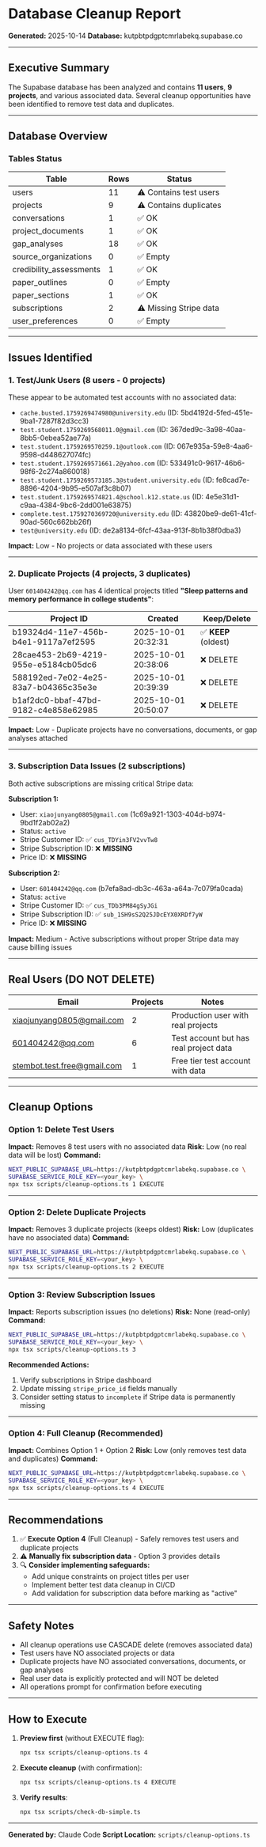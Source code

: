# Database Cleanup Report
**Generated:** 2025-10-14
**Database:** kutpbtpdgptcmrlabekq.supabase.co

---

## Executive Summary

The Supabase database has been analyzed and contains **11 users**, **9 projects**, and various associated data. Several cleanup opportunities have been identified to remove test data and duplicates.

---

## Database Overview

### Tables Status
| Table | Rows | Status |
|-------|------|--------|
| users | 11 | ⚠️ Contains test users |
| projects | 9 | ⚠️ Contains duplicates |
| conversations | 1 | ✅ OK |
| project_documents | 1 | ✅ OK |
| gap_analyses | 18 | ✅ OK |
| source_organizations | 0 | ✅ Empty |
| credibility_assessments | 1 | ✅ OK |
| paper_outlines | 0 | ✅ Empty |
| paper_sections | 1 | ✅ OK |
| subscriptions | 2 | ⚠️ Missing Stripe data |
| user_preferences | 0 | ✅ Empty |

---

## Issues Identified

### 1. Test/Junk Users (8 users - 0 projects)

These appear to be automated test accounts with no associated data:

- `cache.busted.1759269474980@university.edu` (ID: 5bd4192d-5fed-451e-9ba1-7287f82d3cc3)
- `test.student.1759269568011.0@gmail.com` (ID: 367ded9c-3a98-40aa-8bb5-0ebea52ae77a)
- `test.student.1759269570259.1@outlook.com` (ID: 067e935a-59e8-4aa6-9598-d448627074fc)
- `test.student.1759269571661.2@yahoo.com` (ID: 533491c0-9617-46b6-98f6-2c274a860018)
- `test.student.1759269573185.3@student.university.edu` (ID: fe8cad7e-8896-4204-9b95-e507af3c8b07)
- `test.student.1759269574821.4@school.k12.state.us` (ID: 4e5e31d1-c9aa-4384-9bc6-2dd001e63875)
- `complete.test.1759270369720@university.edu` (ID: 43820be9-de61-41cf-90ad-560c662bb26f)
- `test@university.edu` (ID: de2a8134-6fcf-43aa-913f-8b1b38f0dba3)

**Impact:** Low - No projects or data associated with these users

---

### 2. Duplicate Projects (4 projects, 3 duplicates)

User `601404242@qq.com` has 4 identical projects titled **"Sleep patterns and memory performance in college students"**:

| Project ID | Created | Keep/Delete |
|------------|---------|-------------|
| b19324d4-11e7-456b-b4e1-9117a7ef2595 | 2025-10-01 20:32:31 | ✅ **KEEP** (oldest) |
| 28cae453-2b69-4219-955e-e5184cb05dc6 | 2025-10-01 20:38:06 | ❌ DELETE |
| 588192ed-7e02-4e25-83a7-b04365c35e3e | 2025-10-01 20:39:39 | ❌ DELETE |
| b1af2dc0-bbaf-47bd-9182-c4e858e62985 | 2025-10-01 20:50:07 | ❌ DELETE |

**Impact:** Low - Duplicate projects have no conversations, documents, or gap analyses attached

---

### 3. Subscription Data Issues (2 subscriptions)

Both active subscriptions are missing critical Stripe data:

**Subscription 1:**
- User: `xiaojunyang0805@gmail.com` (1c69a921-1303-404d-b974-9bd1f2ab02a2)
- Status: `active`
- Stripe Customer ID: ✅ `cus_TDYin3FV2vvTw8`
- Stripe Subscription ID: ❌ **MISSING**
- Price ID: ❌ **MISSING**

**Subscription 2:**
- User: `601404242@qq.com` (b7efa8ad-db3c-463a-a64a-7c079fa0cada)
- Status: `active`
- Stripe Customer ID: ✅ `cus_TDb3PM84gSyJGi`
- Stripe Subscription ID: ✅ `sub_1SH9sS2Q25JDcEYX0XRDf7yW`
- Price ID: ❌ **MISSING**

**Impact:** Medium - Active subscriptions without proper Stripe data may cause billing issues

---

## Real Users (DO NOT DELETE)

| Email | Projects | Notes |
|-------|----------|-------|
| xiaojunyang0805@gmail.com | 2 | Production user with real projects |
| 601404242@qq.com | 6 | Test account but has real project data |
| stembot.test.free@gmail.com | 1 | Free tier test account with data |

---

## Cleanup Options

### Option 1: Delete Test Users
**Impact:** Removes 8 test users with no associated data
**Risk:** Low (no real data will be lost)
**Command:**
```bash
NEXT_PUBLIC_SUPABASE_URL=https://kutpbtpdgptcmrlabekq.supabase.co \
SUPABASE_SERVICE_ROLE_KEY=<your_key> \
npx tsx scripts/cleanup-options.ts 1 EXECUTE
```

---

### Option 2: Delete Duplicate Projects
**Impact:** Removes 3 duplicate projects (keeps oldest)
**Risk:** Low (duplicates have no associated data)
**Command:**
```bash
NEXT_PUBLIC_SUPABASE_URL=https://kutpbtpdgptcmrlabekq.supabase.co \
SUPABASE_SERVICE_ROLE_KEY=<your_key> \
npx tsx scripts/cleanup-options.ts 2 EXECUTE
```

---

### Option 3: Review Subscription Issues
**Impact:** Reports subscription issues (no deletions)
**Risk:** None (read-only)
**Command:**
```bash
NEXT_PUBLIC_SUPABASE_URL=https://kutpbtpdgptcmrlabekq.supabase.co \
SUPABASE_SERVICE_ROLE_KEY=<your_key> \
npx tsx scripts/cleanup-options.ts 3
```

**Recommended Actions:**
1. Verify subscriptions in Stripe dashboard
2. Update missing `stripe_price_id` fields manually
3. Consider setting status to `incomplete` if Stripe data is permanently missing

---

### Option 4: Full Cleanup (Recommended)
**Impact:** Combines Option 1 + Option 2
**Risk:** Low (only removes test data and duplicates)
**Command:**
```bash
NEXT_PUBLIC_SUPABASE_URL=https://kutpbtpdgptcmrlabekq.supabase.co \
SUPABASE_SERVICE_ROLE_KEY=<your_key> \
npx tsx scripts/cleanup-options.ts 4 EXECUTE
```

---

## Recommendations

1. ✅ **Execute Option 4** (Full Cleanup) - Safely removes test users and duplicate projects
2. ⚠️ **Manually fix subscription data** - Option 3 provides details
3. 🔍 **Consider implementing safeguards:**
   - Add unique constraints on project titles per user
   - Implement better test data cleanup in CI/CD
   - Add validation for subscription data before marking as "active"

---

## Safety Notes

- All cleanup operations use CASCADE delete (removes associated data)
- Test users have NO associated projects or data
- Duplicate projects have NO associated conversations, documents, or gap analyses
- Real user data is explicitly protected and will NOT be deleted
- All operations prompt for confirmation before executing

---

## How to Execute

1. **Preview first** (without EXECUTE flag):
   ```bash
   npx tsx scripts/cleanup-options.ts 4
   ```

2. **Execute cleanup** (with confirmation):
   ```bash
   npx tsx scripts/cleanup-options.ts 4 EXECUTE
   ```

3. **Verify results**:
   ```bash
   npx tsx scripts/check-db-simple.ts
   ```

---

**Generated by:** Claude Code
**Script Location:** `scripts/cleanup-options.ts`
